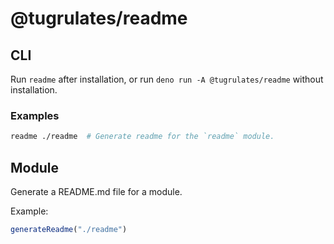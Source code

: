 # @tugrulates/readme

## CLI

Run `readme` after installation,
or run `deno run -A @tugrulates/readme` without installation.

### Examples

```sh
readme ./readme  # Generate readme for the `readme` module.
```

## Module

Generate a README.md file for a module.

Example:
```ts
generateReadme("./readme")
```


